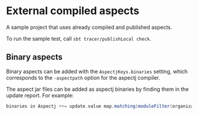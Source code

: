 # External compiled aspects

A sample project that uses already compiled and published aspects.

To run the sample test, call `sbt tracer/publishLocal check`.


## Binary aspects

Binary aspects can be added with the `AspectjKeys.binaries` setting, which
corresponds to the `-aspectpath` option for the aspectj compiler.

The aspect jar files can be added as aspectj binaries by finding them in the
update report. For example:

```scala
binaries in Aspectj ++= update.value map.matching(moduleFilter(organization = "org.something", name = "some-aspects"))
```
